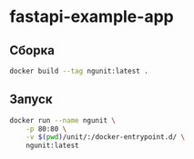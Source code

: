 # fastapi-example-app

## Сборка

```bash
docker build --tag ngunit:latest .
```

## Запуск

```bash
docker run --name ngunit \
    -p 80:80 \
    -v $(pwd)/unit/:/docker-entrypoint.d/ \
    ngunit:latest
```